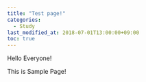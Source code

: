 ```yaml
---
title: "Test page!"
categories: 
  - Study
last_modified_at: 2018-07-01T13:00:00+09:00
toc: true
---
```


Hello Everyone!

This is Sample Page!